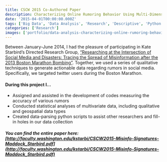 ```yaml
---
title: CSCW 2015 Co-Authored Paper
description: Characterizing Online Rumoring Behavior Using Multi-Dimensional Signatures
date: '2015-04-01T00:00:00.000Z'
tags: ['Big Data', 'Data Analysis', 'Research', 'Descriptive', 'Python', 'Technical Communication', 'User Research']
categories: ['Research']
images: ['portfolio/data-analysis-characterizing-online-rumoring-behavior-using-multi-dimensional-signatures/F4541CD3A592A8BCEE1F376DCF2611E9.jpg']
---
```


Between January-June 2014, I had the pleasure of participating in Kate Starbird’s Directed Research Group, [“Researching at the Intersection of Social Media and Disasters: Tracing the Spread of Misinformation after the 2013 Boston Marathon Bombing”](https://www.hcde.washington.edu/research/archives#boston). Together, we used a series of qualitative techniques to generate actionable data regarding rumors in social media. Specifically, we targeted twitter users during the Boston Marathon.

#### During this project I…
- Assigned and assisted in the development of codes measuring the accuracy of various rumors
- Conducted statistical analyses of multivariate data, including qualitative and geospatial data types
- Created data-parsing python scripts to assist other researchers and fill-in holes in our data collection

##### You can find the entire paper here: [http://faculty.washington.edu/kstarbi/CSCW2015-Misinfo-Signatures-Maddock_Starbird.pdf](http://faculty.washington.edu/kstarbi/CSCW2015-Misinfo-Signatures-Maddock_Starbird.pdf)

